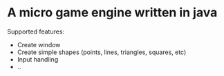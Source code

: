 # A micro game engine written in java

Supported features:
* Create window
* Create simple shapes (points, lines, triangles, squares, etc)
* Input handling 
* ..